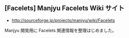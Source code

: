 ## [Facelets] Manjyu Facelets Wiki サイト

 - http://sourceforge.jp/projects/manjyu/wiki/Facelets

Manjyu 開発用に Facelets 関連情報を整理はじめました。
